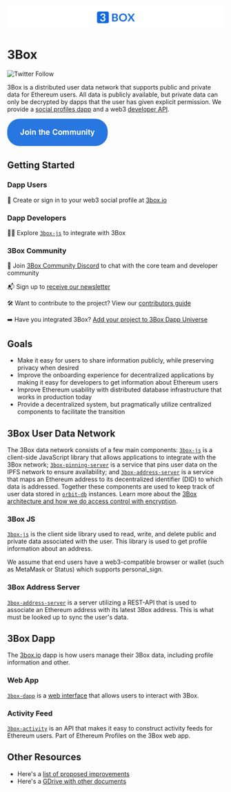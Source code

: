 ![3Box Logo](./3Box_widelogo.png)

# 3Box
![Twitter Follow](https://img.shields.io/twitter/follow/3boxdb.svg?style=social&label=Follow)

3Box is a distributed user data network that supports public and private data for Ethereum users. All data is publicly available, but private data can only be decrypted by dapps that the user has given explicit permission. We provide a [social profiles dapp](https://3box.io) and a web3 [developer API](https://github.com/3box/3box-js).


[![button](./3box_button_community.png)](https://discord.gg/dxjM74J)



## Getting Started
### Dapp Users
👤 Create or sign in to your web3 social profile at [3box.io](https://3box.io)

### Dapp Developers
👩‍💻 Explore [`3box-js`](https://www.github.com/3box/3box-js) to integrate with 3Box

### 3Box Community  

💬 Join [3Box Community Discord](https://discord.gg/Z3f3Cxy) to chat with the core team and developer community

📬 Sign up to [receive our newsletter](https://mailchi.mp/c671ca2b8093/3box)

🛠 Want to contribute to the project? View our [contributors guide](./CONTRIBUTING.md)

➡️ Have you integrated 3Box? [Add your project to 3Box Dapp Universe](./COMMUNITY-PROJECTS.md)

## Goals
* Make it easy for users to share information publicly, while preserving privacy when desired
* Improve the onboarding experience for decentralized applications by making it easy for developers to get information about Ethereum users
* Improve Ethereum usability with distributed database infrastructure that works in production today
* Provide a decentralized system, but pragmatically utilize centralized components to facilitate the transition

## 3Box User Data Network
The 3Box data network consists of a few main components: [`3box-js`](https://www.github.com/3box/3box-js) is a client-side JavaScript library that allows applications to integrate with the 3Box network; [`3box-pinning-server`](https://www.github.com/3box/3box-pinning-server) is a service that pins user data on the IPFS network to ensure availability; and [`3box-address-server`](https://www.github.com/3box/3box-address-server) is a service that maps an Ethereum address to its decentralized identifier (DID) to which data is addressed. Together these components are used to keep track of user data stored in [`orbit-db`](https://github.com/orbitdb/orbit-db) instances. Learn more about the [3Box architecture and how we do access control with encryption](./ARCHITECTURE.md).

### 3Box JS
[`3box-js`](https://www.github.com/3box/3box-js) is the client side library used to read, write, and delete public and private data associated with the user. This library is used to get profile information about an address.

We assume that end users have a web3-compatible browser or wallet (such as MetaMask or Status) which supports personal_sign.

### 3Box Address Server
[`3box-address-server`](https://www.github.com/3box/3box-address-server) is a server utilizing a REST-API that is used to associate an Ethereum address with its latest 3Box address. This is what must be looked up to sync the user's data.    

## 3Box Dapp
The [3box.io](https://3box.io) dapp is how users manage their 3Box data, including profile information and other.

### Web App
[`3box-dapp`](https://www.github.com/3box/3box-dapp) is a [web interface](https://3box.io/) that allows users to interact with 3Box.
    

### Activity Feed
[`3box-activity`](https://www.github.com/3box/3box-activity) is an API that makes it easy to construct activity feeds for Ethereum users. Part of Ethereum Profiles on the 3Box web app.

## Other Resources
* Here's a [list of proposed improvements](./IMPROVEMENTS.md)
* Here's a [GDrive with other documents](https://drive.google.com/drive/folders/16lZWMVFLKLk2nAZJQ7xQyzHKZzK734Ov?usp=sharing)

